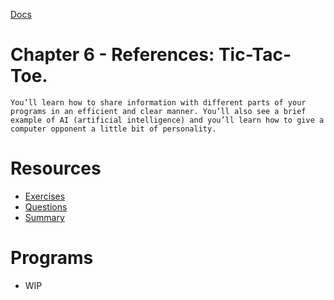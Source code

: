 [Docs](../)
# Chapter 6 - References: Tic-Tac-Toe.

`You’ll learn how to share information with different parts of your programs in an efficient and clear manner. You’ll also see a brief example of AI (artificial intelligence) and you’ll learn how to give a computer opponent a little bit of personality.`

# Resources
- [Exercises](Exercises/)
- [Questions](Questions/)
- [Summary](Summary/)

# Programs
- WIP